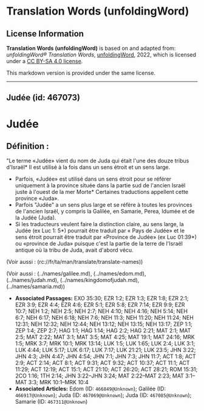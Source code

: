 # Translation Words (unfoldingWord)

## License Information

**Translation Words (unfoldingWord)** is based on and adapted from: _unfoldingWord® Translation Words_, [unfoldingWord](https://unfoldingword.org/utw), 2022, which is licensed under a [CC BY-SA 4.0 license](https://creativecommons.org/licenses/by-sa/4.0/legalcode.en).

This markdown version is provided under the same license.



--------------------------------

## Judée (id: 467073)

Judée
=====

Définition :
------------

"Le terme «Judée» vient du nom de Juda qui était l'une des douze tribus d'Israël\* Il est utilisé à la fois dans un sens étroit et un sens large.

* Parfois, «Judée» est utilisé dans un sens étroit pour se référer uniquement à la province située dans la partie sud de l'ancien Israël juste à l'ouest de la mer Morte\* Certaines traductions appellent cette province «Juda».
* Parfois "Judée" a un sens plus large et se réfère à toutes les provinces de l'ancien Israël, y compris la Galilée, en Samarie, Perea, Idumée et de la Judée (Juda).
* Si les traducteurs veulent faire la distinction claire, au sens large, la Judée (ex Luc 1: 5\*) pourrait être traduit par « Pays de Judée» et le sens étroit pourrait être traduit par «Province de Judée» (ex Luc 01:39\*) ou «province de Juda» puisque c'est la partie de la terre de l'Israël antique où la tribu de Juda, avait d'abord vécu.

(Voir aussi : (rc://fr/ta/man/translate/translate\-names))

(Voir aussi : (../names/galilee.md), (../names/edom.md), (../names/judah.md), (../names/kingdomofjudah.md), (../names/samaria.md))

* **Associated Passages:** EXO 35:30; EZR 1:2; EZR 1:3; EZR 1:8; EZR 2:1; EZR 3:9; EZR 4:4; EZR 4:6; EZR 5:1; EZR 5:8; EZR 7:14; EZR 9:9; EZR 10:7; NEH 1:2; NEH 2:5; NEH 2:7; NEH 4:10; NEH 4:16; NEH 5:14; NEH 6:7; NEH 6:17; NEH 6:18; NEH 7:6; NEH 11:3; NEH 11:20; NEH 11:24; NEH 12:31; NEH 12:32; NEH 12:44; NEH 13:12; NEH 13:15; NEH 13:17; ZEP 1:1; ZEP 1:4; ZEP 2:7; HAG 1:1; HAG 1:14; HAG 2:2; HAG 2:21; MAT 2:1; MAT 2:5; MAT 2:22; MAT 3:1; MAT 3:5; MAT 4:25; MAT 19:1; MAT 24:16; MRK 1:5; MRK 3:7; MRK 10:1; MRK 13:14; LUK 1:5; LUK 1:65; LUK 2:4; LUK 3:1; LUK 4:44; LUK 5:17; LUK 6:17; LUK 7:17; LUK 21:21; LUK 23:5; JHN 3:22; JHN 4:3; JHN 4:47; JHN 4:54; JHN 7:1; JHN 7:3; JHN 11:7; ACT 1:8; ACT 2:9; ACT 2:14; ACT 8:1; ACT 9:31; ACT 9:32; ACT 10:37; ACT 11:1; ACT 11:29; ACT 12:19; ACT 15:1; ACT 21:10; ACT 26:20; ACT 28:21; ROM 15:31; 2CO 1:16; 1TH 2:14; JHN 3:22–JHN 3:24; MAT 2:22–MAT 2:23; MAT 3:1–MAT 3:3; MRK 10:1–MRK 10:4
* **Associated Articles:** Edom  (ID: `466849@Unknown`); Galilée (ID: `466917@Unknown`); Juda (ID: `467069@Unknown`); Juda (ID: `467085@Unknown`); Samarie (ID: `467311@Unknown`)

